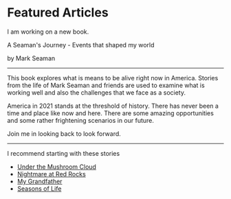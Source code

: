 # Featured Articles

I am working on a new book.

A Seaman's Journey - Events that shaped my world

by Mark Seaman

---

This book explores what is means to be alive right now in America.
Stories from the life of Mark Seaman and friends are used to examine
what is working well and also the challenges that we face as a society.

America in 2021 stands at the threshold of history.  There has never been
a time and place like now and here.  There are some amazing opportunities
and some rather frightening scenarios in our future.

Join me in looking back to look forward.

---

I recommend starting with these stories

- [Under the Mushroom Cloud](https://seamansguide.com/book/journey/MushroomCloud.md)
- [Nightmare at Red Rocks](https://seamansguide.com/book/journey/RedRocks.md)
- [My Grandfather](https://seamansguide.com/book/journey/Grandfather.md)
- [Seasons of Life](https://seamansguide.com/book/journey/Seasons.md)


